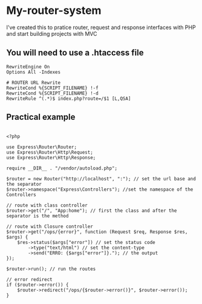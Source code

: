 # My-router-system

I've created this to pratice router, request and response interfaces with PHP and start building projects with MVC

## You will need to use a .htaccess file

```
RewriteEngine On
Options All -Indexes

# ROUTER URL Rewrite
RewriteCond %{SCRIPT_FILENAME} !-f
RewriteCond %{SCRIPT_FILENAME} !-d
RewriteRule ^(.*)$ index.php?route=/$1 [L,QSA]
```

## Practical example

```

<?php

use Express\Router\Router;
use Express\Router\Http\Request;
use Express\Router\Http\Response;

require __DIR__ . "/vendor/autoload.php";

$router = new Router("http://localhost", ":"); // set the url base and the separator
$router->namespace("Express\Controllers"); //set the namespace of the Controllers

// route with class controller
$router->get("/", "App:home"); // first the class and after the separator is the method

// route with Closure controller
$router->get("/ops/{error}", function (Request $req, Response $res, $args) {
    $res->status($args["error"]) // set the status code
        ->type("text/html") // set the content-type
        ->send("ERRO: {$args["error"]}."); // the output
});

$router->run(); // run the routes

// error redirect
if ($router->error()) {
    $router->redirect("/ops/{$router->error()}", $router->error());
}

```
